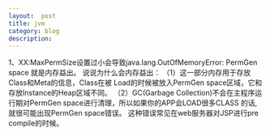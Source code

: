 ```yaml
---
layout:  post
title: jvm
category: blog
description: 
---
```



1、XX:MaxPermSize设置过小会导致java.lang.OutOfMemoryError: PermGen space 就是内存益出。 
说说为什么会内存益出： 
（1）这一部分内存用于存放Class和Meta的信息，Class在被 Load的时候被放入PermGen space区域，它和存放Instance的Heap区域不同。 
（2）GC(Garbage Collection)不会在主程序运行期对PermGen space进行清理，所以如果你的APP会LOAD很多CLASS 的话,就很可能出现PermGen space错误。
  这种错误常见在web服务器对JSP进行pre compile的时候。  
  